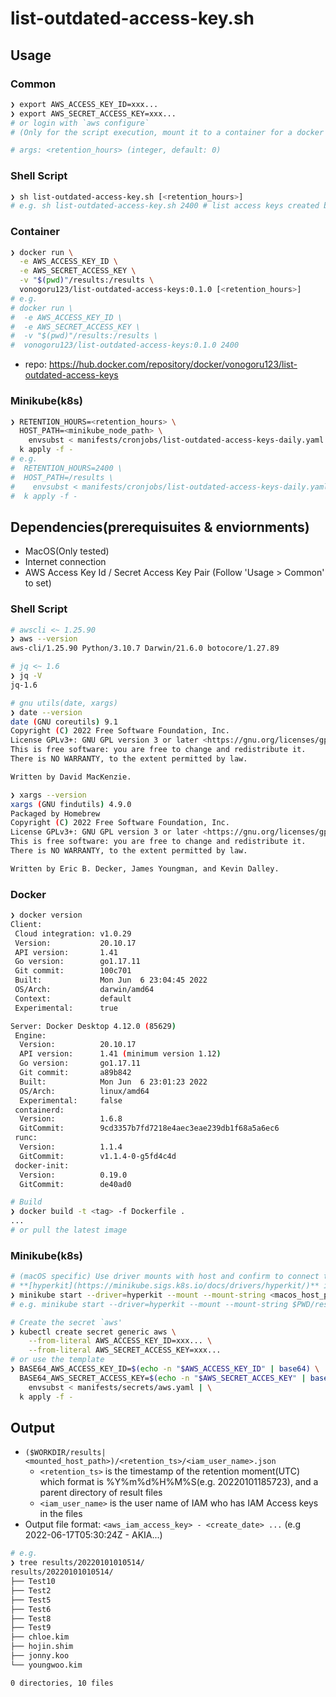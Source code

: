 # list-outdated-access-key.sh

## Usage
### Common
```sh
❯ export AWS_ACCESS_KEY_ID=xxx...
❯ export AWS_SECRET_ACCESS_KEY=xxx...
# or login with `aws configure`
# (Only for the script execution, mount it to a container for a docker or a minikube way)

# args: <retention_hours> (integer, default: 0)
```

### Shell Script
```sh
❯ sh list-outdated-access-key.sh [<retention_hours>]
# e.g. sh list-outdated-access-key.sh 2400 # list access keys created before 100 days ago
```

### Container
```sh
❯ docker run \
  -e AWS_ACCESS_KEY_ID \
  -e AWS_SECRET_ACCESS_KEY \
  -v "$(pwd)"/results:/results \
  vonogoru123/list-outdated-access-keys:0.1.0 [<retention_hours>]
# e.g.
# docker run \
#  -e AWS_ACCESS_KEY_ID \
#  -e AWS_SECRET_ACCESS_KEY \
#  -v "$(pwd)"/results:/results \
#  vonogoru123/list-outdated-access-keys:0.1.0 2400
```
- repo: https://hub.docker.com/repository/docker/vonogoru123/list-outdated-access-keys

### Minikube(k8s)
```sh
❯ RETENTION_HOURS=<retention_hours> \
  HOST_PATH=<minikube_node_path> \
    envsubst < manifests/cronjobs/list-outdated-access-keys-daily.yaml | \
  k apply -f -
# e.g.
#  RETENTION_HOURS=2400 \
#  HOST_PATH=/results \
#    envsubst < manifests/cronjobs/list-outdated-access-keys-daily.yaml | \
#  k apply -f -
```


## Dependencies(prerequisuites & enviornments)
- MacOS(Only tested)
- Internet connection
- AWS Access Key Id / Secret Access Key Pair (Follow 'Usage > Common' to set)

### Shell Script
```sh
# awscli <~ 1.25.90
❯ aws --version
aws-cli/1.25.90 Python/3.10.7 Darwin/21.6.0 botocore/1.27.89

# jq <~ 1.6
❯ jq -V
jq-1.6

# gnu utils(date, xargs)
❯ date --version
date (GNU coreutils) 9.1
Copyright (C) 2022 Free Software Foundation, Inc.
License GPLv3+: GNU GPL version 3 or later <https://gnu.org/licenses/gpl.html>.
This is free software: you are free to change and redistribute it.
There is NO WARRANTY, to the extent permitted by law.

Written by David MacKenzie.

❯ xargs --version
xargs (GNU findutils) 4.9.0
Packaged by Homebrew
Copyright (C) 2022 Free Software Foundation, Inc.
License GPLv3+: GNU GPL version 3 or later <https://gnu.org/licenses/gpl.html>.
This is free software: you are free to change and redistribute it.
There is NO WARRANTY, to the extent permitted by law.

Written by Eric B. Decker, James Youngman, and Kevin Dalley.

```

### Docker
```sh
❯ docker version
Client:
 Cloud integration: v1.0.29
 Version:           20.10.17
 API version:       1.41
 Go version:        go1.17.11
 Git commit:        100c701
 Built:             Mon Jun  6 23:04:45 2022
 OS/Arch:           darwin/amd64
 Context:           default
 Experimental:      true

Server: Docker Desktop 4.12.0 (85629)
 Engine:
  Version:          20.10.17
  API version:      1.41 (minimum version 1.12)
  Go version:       go1.17.11
  Git commit:       a89b842
  Built:            Mon Jun  6 23:01:23 2022
  OS/Arch:          linux/amd64
  Experimental:     false
 containerd:
  Version:          1.6.8
  GitCommit:        9cd3357b7fd7218e4aec3eae239db1f68a5a6ec6
 runc:
  Version:          1.1.4
  GitCommit:        v1.1.4-0-g5fd4c4d
 docker-init:
  Version:          0.19.0
  GitCommit:        de40ad0

# Build
❯ docker build -t <tag> -f Dockerfile .
...
# or pull the latest image

```

### Minikube(k8s)
```sh
# (macOS specific) Use driver mounts with host and confirm to connect the node(minikube VM) to internet,
# **[hyperkit](https://minikube.sigs.k8s.io/docs/drivers/hyperkit/)** is recommended.
❯ minikube start --driver=hyperkit --mount --mount-string <macos_host_path>:<minikube_node_path>
# e.g. minikube start --driver=hyperkit --mount --mount-string $PWD/results:/results

# Create the secret `aws'
❯ kubectl create secret generic aws \
    --from-literal AWS_ACCESS_KEY_ID=xxx... \
    --from-literal AWS_SECRET_ACCESS_KEY=xxx...
# or use the template
❯ BASE64_AWS_ACCESS_KEY_ID=$(echo -n "$AWS_ACCESS_KEY_ID" | base64) \
  BASE64_AWS_SECRET_ACCESS_KEY=$(echo -n "$AWS_SECRET_ACCES_KEY" | base64) \
    envsubst < manifests/secrets/aws.yaml | \
  k apply -f -
```

## Output
- `($WORKDIR/results|<mounted_host_path>)/<retention_ts>/<iam_user_name>.json`
  - `<retention_ts>` is the timestamp of the retention moment(UTC) which format is %Y%m%d%H%M%S(e.g. 20220101185723), and a parent directory of result files
  - `<iam_user_name>` is the user name of IAM who has IAM Access keys in the files
- Output file format: `<aws_iam_access_key> - <create_date> ...` (e.g 2022-06-17T05:30:24Z - AKIA...)

```sh
# e.g.
❯ tree results/20220101010514/
results/20220101010514/
├── Test10
├── Test2
├── Test5
├── Test6
├── Test8
├── Test9
├── chloe.kim
├── hojin.shim
├── jonny.koo
└── youngwoo.kim

0 directories, 10 files
```

